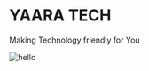 # YAARA TECH
Making Technology friendly for You

![hello](https://sdk.bitmoji.com/render/panel/6ce76d26-9c7a-4fd2-8675-f5d4225363d6-d11d3cab-f00b-40ab-867e-160358cd9ec6-v1.png?transparent=1&palette=1)

